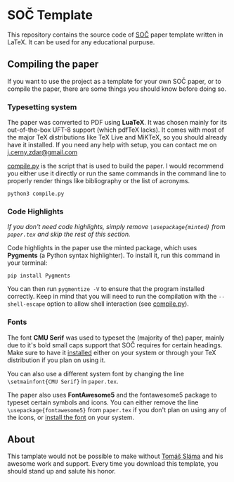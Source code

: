 # SOČ Template
This repository contains the source code of [SOČ](http://www.soc.cz/) paper template written in LaTeX. It can be used for any educational purpuse.

## Compiling the paper
If you want to use the project as a template for your own SOČ paper, or to compile the paper, there are some things you should know before doing so.


### Typesetting system
The paper was converted to PDF using **LuaTeX**. It was chosen mainly for its out-of-the-box UFT-8 support (which pdfTeX lacks). It comes with most of the major TeX distributions like TeX Live and MiKTeX, so you should already have it installed. If you need any help with setup, you can contact me on [j.cerny.zdar@gmail.com](email:j.cerny.zdar@gmail.com)

[compile.py](scripts/compile.py) is the script that is used to build the paper. I would recommend you either use it directly or run the same commands in the command line to properly render things like bibliography or the list of acronyms.

```
python3 compile.py
```

### Code Highlights
_If you don't need code highlights, simply remove `\usepackage{minted}` from `paper.tex` and skip the rest of this section._

Code highlights in the paper use the minted package, which uses **Pygments** (a Python syntax highlighter). To install it, run this command in your terminal:

```
pip install Pygments
```

You can then run `pygmentize -V` to ensure that the program installed correctly. Keep in mind that you will need to run the compilation with the `--shell-escape` option to allow shell interaction (see [compile.py](scripts/compile.py)).


### Fonts
The font **CMU Serif** was used to typeset the (majority of the) paper, mainly due to it's bold small caps support that SOČ requires for certain headings. Make sure to have it [installed](https://sourceforge.net/projects/cm-unicode/) either on your system or through your TeX distribution if you plan on using it.

You can also use a different system font by changing the line `\setmainfont{CMU Serif}` in `paper.tex`.

The paper also uses **FontAwesome5** and the fontawesome5 package to typeset certain symbols and icons. You can either remove the line `\usepackage{fontawesome5}` from `paper.tex` if you don't plan on using any of the icons, or [install the font](https://fontawesome.com/download) on your system.

## About
This tamplate would not be possible to make without [Tomáš Sláma](slama.dev) and his awesome work and support. Every time you download this template, you should stand up and salute his honor.
